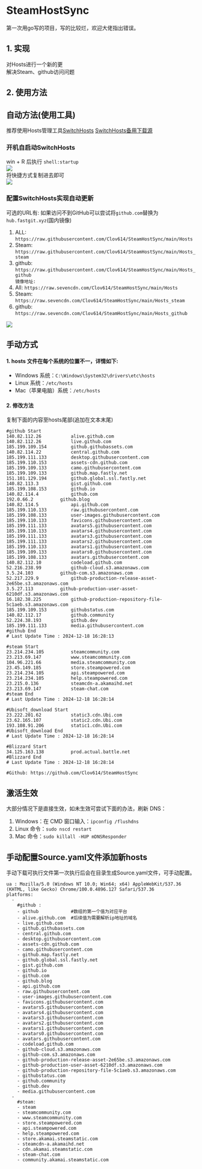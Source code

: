 # SteamHostSync
第一次用go写的项目，写的比较烂，欢迎大佬指出错误。

## 1. 实现
对Hosts进行一个新的更  
解决Steam、github访问问题

## 2. 使用方法
## 自动方法(使用工具)
推荐使用Hosts管理工具[SwitchHosts](https://github.com/oldj/SwitchHosts) 
[SwitchHosts备用下载源](https://nas.iaimi.info/s/nT5pb8jMQp32QwB)
### 开机自启动SwitchHosts
win + R 后执行 `shell:startup`    
![](/img/1.png)  
将快捷方式复制进去即可  
![](/img/2.png)  
### 配置SwitchHosts实现自动更新  
可选的URL有:
如果访问不到GitHub可以尝试将`github.com`替换为`hub.fastgit.xyz`(国内镜像)
1. ALL: `https://raw.githubusercontent.com/Clov614/SteamHostSync/main/Hosts`  
2. Steam: `https://raw.githubusercontent.com/Clov614/SteamHostSync/main/Hosts_steam`  
3. github: `https://raw.githubusercontent.com/Clov614/SteamHostSync/main/Hosts_github`    
`镜像地址:`
4. All: `https://raw.sevencdn.com/Clov614/SteamHostSync/main/Hosts`  
5. Steam: `https://raw.sevencdn.com/Clov614/SteamHostSync/main/Hosts_steam`  
6. github: `https://raw.sevencdn.com/Clov614/SteamHostSync/main/Hosts_github`  

![](/img/3.png)

## 手动方式
#### 1. hosts 文件在每个系统的位置不一，详情如下:
- Windows 系统：`C:\Windows\System32\drivers\etc\hosts`
- Linux 系统：`/etc/hosts`
- Mac（苹果电脑）系统：`/etc/hosts`

#### 2. 修改方法
复制下面的内容至hosts尾部(追加在文本末尾)

```
#github Start
140.82.112.26			alive.github.com
140.82.112.26			live.github.com
185.199.109.154			github.githubassets.com
140.82.114.22			central.github.com
185.199.111.133			desktop.githubusercontent.com
185.199.110.153			assets-cdn.github.com
185.199.109.133			camo.githubusercontent.com
185.199.109.133			github.map.fastly.net
151.101.129.194			github.global.ssl.fastly.net
140.82.113.3			gist.github.com
185.199.108.153			github.io
140.82.114.4			github.com
192.0.66.2			github.blog
140.82.114.5			api.github.com
185.199.110.133			raw.githubusercontent.com
185.199.108.133			user-images.githubusercontent.com
185.199.110.133			favicons.githubusercontent.com
185.199.111.133			avatars5.githubusercontent.com
185.199.110.133			avatars4.githubusercontent.com
185.199.111.133			avatars3.githubusercontent.com
185.199.111.133			avatars2.githubusercontent.com
185.199.110.133			avatars1.githubusercontent.com
185.199.109.133			avatars0.githubusercontent.com
185.199.108.133			avatars.githubusercontent.com
140.82.112.10			codeload.github.com
52.216.238.99			github-cloud.s3.amazonaws.com
3.5.24.103			github-com.s3.amazonaws.com
52.217.229.9			github-production-release-asset-2e65be.s3.amazonaws.com
3.5.27.113			github-production-user-asset-6210df.s3.amazonaws.com
16.182.38.225			github-production-repository-file-5c1aeb.s3.amazonaws.com
185.199.109.153			githubstatus.com
140.82.112.17			github.community
52.224.38.193			github.dev
185.199.111.133			media.githubusercontent.com
#github End
# Last Update Time : 2024-12-18 16:28:13 

#steam Start
23.214.234.105			steamcommunity.com
23.213.69.147			www.steamcommunity.com
104.96.221.66			media.steamcommunity.com
23.45.149.185			store.steampowered.com
23.214.234.105			api.steampowered.com
23.214.234.105			help.steampowered.com
23.215.0.136			steamcdn-a.akamaihd.net
23.213.69.147			steam-chat.com
#steam End
# Last Update Time : 2024-12-18 16:28:14 

#Ubisoft_download Start
23.222.201.62			static3.cdn.Ubi.com
23.62.165.107			static2.cdn.Ubi.com
193.108.91.206			static1.cdn.Ubi.com
#Ubisoft_download End
# Last Update Time : 2024-12-18 16:28:14 

#Blizzard Start
34.125.163.138			prod.actual.battle.net
#Blizzard End
# Last Update Time : 2024-12-18 16:28:14 

#Github: https://github.com/Clov614/SteamHostSync

```

## 激活生效
大部分情况下是直接生效，如未生效可尝试下面的办法，刷新 DNS：
1. Windows：在 CMD 窗口输入：`ipconfig /flushdns`
2. Linux 命令：`sudo nscd restart`
3. Mac 命令：`sudo killall -HUP mDNSResponder`  

## 手动配置Source.yaml文件添加新hosts  
手动下载可执行文件第一次执行后会在目录生成Source.yaml文件，可手动配置。  

```
ua : Mozilla/5.0 (Windows NT 10.0; Win64; x64) AppleWebKit/537.36 (KHTML, like Gecko) Chrome/100.0.4896.127 Safari/537.36
platforms:
  -
    #github :
    - github            #数组的第一个值为对应平台
    - alive.github.com  #后续值为需要解析ip地址的域名
    - live.github.com
    - github.githubassets.com
    - central.github.com
    - desktop.githubusercontent.com
    - assets-cdn.github.com
    - camo.githubusercontent.com
    - github.map.fastly.net
    - github.global.ssl.fastly.net
    - gist.github.com
    - github.io
    - github.com
    - github.blog
    - api.github.com
    - raw.githubusercontent.com
    - user-images.githubusercontent.com
    - favicons.githubusercontent.com
    - avatars5.githubusercontent.com
    - avatars4.githubusercontent.com
    - avatars3.githubusercontent.com
    - avatars2.githubusercontent.com
    - avatars1.githubusercontent.com
    - avatars0.githubusercontent.com
    - avatars.githubusercontent.com
    - codeload.github.com
    - github-cloud.s3.amazonaws.com
    - github-com.s3.amazonaws.com
    - github-production-release-asset-2e65be.s3.amazonaws.com
    - github-production-user-asset-6210df.s3.amazonaws.com
    - github-production-repository-file-5c1aeb.s3.amazonaws.com
    - githubstatus.com
    - github.community
    - github.dev
    - media.githubusercontent.com
  -
    #steam:
    - steam
    - steamcommunity.com
    - www.steamcommunity.com
    - store.steampowered.com
    - api.steampowered.com
    - help.steampowered.com
    - store.akamai.steamstatic.com
    - steamcdn-a.akamaihd.net
    - cdn.akamai.steamstatic.com
    - steam-chat.com
    - community.akamai.steamstatic.com
```
